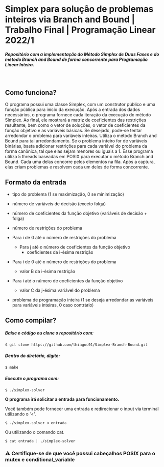 # Simplex para solução de problemas inteiros via Branch and Bound | Trabalho Final | Programação Linear 2022/1


##### Repositório com a implementação do Método Simplex de Duas Fases e do método Branch and Bound de forma concorrente para Programação Linear Inteira.


&nbsp;

## Como funciona?

O programa possui uma classe Simplex, com um construtor público e uma função pública para início da execução.
Após a entrada dos dados necessários, o programa fornece cada iteração da execução do método Simplex.
Ao final, ele mostrará a matriz de coeficientes das restrições resultante, bem como o vetor de soluções, o vetor de
coeficientes da função objetivo e as variáveis básicas. Se desejado, pode-se tentar arredondar o problema para variáveis inteiras.
Utiliza o método Branch and Bound para tal arredondamento. Se o problema inteiro for de variáveis binárias, basta adicionar restrições
para cada variável do problema da forma canônica, tal que elas sejam menores ou iguais a 1.
Esse programa utiliza 5 threads baseadas em POSIX para executar o método Branch and Bound.
Cada uma delas concorre pelos elementos na fila. Após a captura, elas criam problemas e resolvem cada um deles de forma concorrente.

## Formato da entrada

- tipo do problema (1 se maximização, 0 se minimização)
- número de variáveis de decisão (exceto folga)
- número de coeficientes da função objetivo (variáveis de decisão + folga)
- número de restrições do problema

- Para i de 0 até o número de restrições do problema
    - Para j até o número de coeficientes da função objetivo
        - coeficientes da i-ésima restrição

- Para i de 0 até o número de restrições do problema
    - valor B da i-ésima restrição

- Para i até o número de coeficientes da função objetivo
    - valor C da j-ésima variável do problema

- problema de programação inteira (1 se deseja arredondar as variáveis para variáveis inteiras, 0 caso contrário)

## Como compilar?

##### Baixe o código ou clone o repositório com:

```
$ git clone https://github.com/thiagoc01/Simplex-Branch-Bound.git
```

##### Dentro do diretório, digite:

```
$ make
```

##### Execute o programa com:

```
$ ./simplex-solver
```

**O programa irá solicitar a entrada para funcionamento.**

Você também pode fornecer uma entrada e redirecionar o input via terminal utilizando o '<'.

```
$ ./simplex-solver < entrada
```

Ou utilizando o comando cat.

```
$ cat entrada | ./simplex-solver
```

### :warning: Certifique-se de que você possui cabeçalhos POSIX para o mutex e conditional_variable
